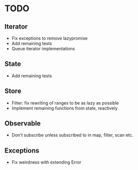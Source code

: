# TODO

## Iterator
- Fix exceptions to remove lazypromise
- Add remaining tests
- Queue iterator implementations

## State
- Add remaining tests

## Store
- Filter: fix rewriting of ranges to be as lazy as possible
- Implement remaining functions from state, reactively

## Observable
- Don't subscribe unless subscribed to in map, filter, scan etc.

## Exceptions
- Fix weirdness with extending Error
